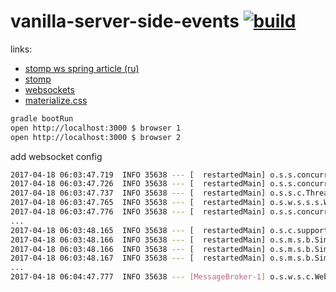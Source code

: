 vanilla-server-side-events [![build](https://travis-ci.org/daggerok/reactive-spring.svg?branch=sse)](https://travis-ci.org/daggerok/reactive-spring)
==========================

links:
- [stomp ws spring article (ru)](https://habrahabr.ru/post/187822/)
- [stomp](https://www.youtube.com/watch?v=mmIza3L64Ic)
- [websockets](https://www.youtube.com/watch?v=nxakp15CACY)
- [materialize.css](http://materializecss.com/)

```bash
gradle bootRun
open http://localhost:3000 $ browser 1
open http://localhost:3000 $ browser 2
```

add websocket config

```bash
2017-04-18 06:03:47.719  INFO 35638 --- [  restartedMain] o.s.s.concurrent.ThreadPoolTaskExecutor  : Initializing ExecutorService  'clientInboundChannelExecutor'
2017-04-18 06:03:47.726  INFO 35638 --- [  restartedMain] o.s.s.concurrent.ThreadPoolTaskExecutor  : Initializing ExecutorService  'clientOutboundChannelExecutor'
2017-04-18 06:03:47.737  INFO 35638 --- [  restartedMain] o.s.s.c.ThreadPoolTaskScheduler          : Initializing ExecutorService  'messageBrokerTaskScheduler'
2017-04-18 06:03:47.765  INFO 35638 --- [  restartedMain] o.s.w.s.s.s.WebSocketHandlerMapping      : Mapped URL path [/chat-endpoint/**] onto handler of type [class org.springframework.web.socket.sockjs.support.SockJsHttpRequestHandler]
2017-04-18 06:03:47.776  INFO 35638 --- [  restartedMain] o.s.s.concurrent.ThreadPoolTaskExecutor  : Initializing ExecutorService  'brokerChannelExecutor'
...
2017-04-18 06:03:48.165  INFO 35638 --- [  restartedMain] o.s.c.support.DefaultLifecycleProcessor  : Starting beans in phase 2147483647
2017-04-18 06:03:48.166  INFO 35638 --- [  restartedMain] o.s.m.s.b.SimpleBrokerMessageHandler     : Starting...
2017-04-18 06:03:48.166  INFO 35638 --- [  restartedMain] o.s.m.s.b.SimpleBrokerMessageHandler     : BrokerAvailabilityEvent[available=true, SimpleBrokerMessageHandler [DefaultSubscriptionRegistry[cache[0 destination(s)], registry[0 sessions]]]]
2017-04-18 06:03:48.167  INFO 35638 --- [  restartedMain] o.s.m.s.b.SimpleBrokerMessageHandler     : Started.
...
2017-04-18 06:04:47.777  INFO 35638 --- [MessageBroker-1] o.s.w.s.c.WebSocketMessageBrokerStats    : WebSocketSession[0 current WS(0)-HttpStream(0)-HttpPoll(0), 0 total, 0 closed abnormally (0 connect failure, 0 send limit, 0 transport error)], stompSubProtocol[processed CONNECT(0)-CONNECTED(0)-DISCONNECT(0)], stompBrokerRelay[null], inboundChannel[pool size = 0, active threads = 0, queued tasks = 0, completed tasks = 0], outboundChannelpool size = 0, active threads = 0, queued tasks = 0, completed tasks = 0], sockJsScheduler[pool size = 1, active threads = 1, queued tasks = 0, completed tasks = 0]
```
